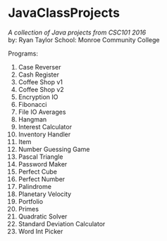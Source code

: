 # JavaClassProjects
_A collection of Java projects from CSC101 2016_</br>
by: Ryan Taylor
School: Monroe Community College

Programs:
1. Case Reverser
2. Cash Register
3. Coffee Shop v1
4. Coffee Shop v2
5. Encryption IO
6. Fibonacci
7. File IO Averages
8. Hangman
9. Interest Calculator
10. Inventory Handler
11. Item
12. Number Guessing Game
13. Pascal Triangle
14. Password Maker
15. Perfect Cube
16. Perfect Number
17. Palindrome
18. Planetary Velocity
19. Portfolio
20. Primes
21. Quadratic Solver
22. Standard Deviation Calculator
23. Word Int Picker
